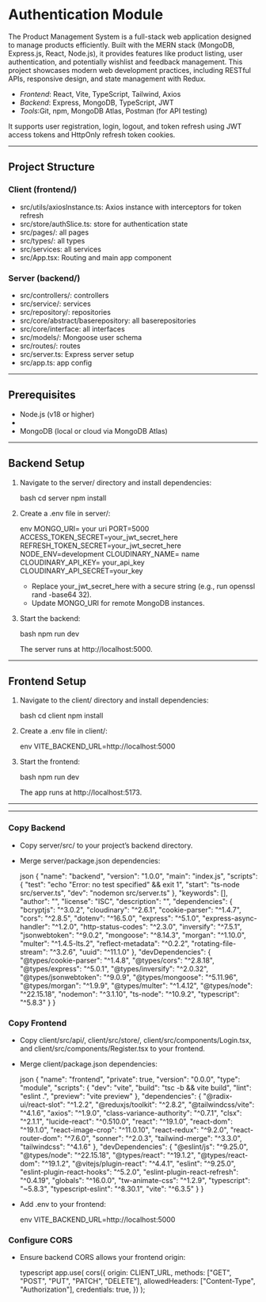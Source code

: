 # Authentication Module

The Product Management System is a full-stack web application designed to manage products efficiently. Built with the MERN stack (MongoDB, Express.js, React, Node.js), it provides features like product listing, user authentication, and potentially wishlist and feedback management. This project showcases modern web development practices, including RESTful APIs, responsive design, and state management with Redux.

- *Frontend*: React, Vite, TypeScript, Tailwind, Axios
- *Backend*: Express, MongoDB, TypeScript, JWT
- *Tools*:Git, npm, MongoDB Atlas, Postman (for API testing)

It supports user registration, login, logout, and token refresh using JWT access tokens and HttpOnly refresh token cookies.

---

## Project Structure

### Client (frontend/)

- src/utils/axiosInstance.ts: Axios instance with interceptors for token refresh
- src/store/authSlice.ts:  store for authentication state
- src/pages/: all pages
- src/types/: all types
- src/services: all services
- src/App.tsx: Routing and main app component


### Server (backend/)

- src/controllers/:  controllers 
- src/service/:  services 
- src/repository/: repositories   
- src/core/abstract/baserepository:  all baserepositories
- src/core/interface:  all interfaces 
- src/models/: Mongoose user schema
- src/routes/: routes
- src/server.ts: Express server setup
- src/app.ts: app config

---

## Prerequisites

- Node.js (v18 or higher)
- 
- MongoDB (local or cloud via MongoDB Atlas)

---

## Backend Setup

1. Navigate to the server/ directory and install dependencies:

   bash
   cd server
   npm install
   

2. Create a .env file in server/:

   env
   MONGO_URI= your uri
   PORT=5000
   ACCESS_TOKEN_SECRET=your_jwt_secret_here
   REFRESH_TOKEN_SECRET=your_jwt_secret_here
   NODE_ENV=development
   CLOUDINARY_NAME= name
   CLOUDINARY_API_KEY= your_api_key
   CLOUDINARY_API_SECRET=your_key
   

   - Replace your_jwt_secret_here with a secure string (e.g., run openssl rand -base64 32).
   - Update MONGO_URI for remote MongoDB instances.

3. Start the backend:

   bash
   npm run dev
   

   The server runs at http://localhost:5000.

---

## Frontend Setup

1. Navigate to the client/ directory and install dependencies:

   bash
   cd client
   npm install
   

2. Create a .env file in client/:

   env
   VITE_BACKEND_URL=http://localhost:5000
   

3. Start the frontend:

   bash
   npm run dev
   

   The app runs at http://localhost:5173.

---


---



### Copy Backend

- Copy server/src/ to your project’s backend directory.
- Merge server/package.json dependencies:

  json
  {
  "name": "backend",
  "version": "1.0.0",
  "main": "index.js",
  "scripts": {
    "test": "echo \"Error: no test specified\" && exit 1",
    "start": "ts-node src/server.ts",
    "dev": "nodemon src/server.ts"
  },
  "keywords": [],
  "author": "",
  "license": "ISC",
  "description": "",
  "dependencies": {
    "bcryptjs": "^3.0.2",
    "cloudinary": "^2.6.1",
    "cookie-parser": "^1.4.7",
    "cors": "^2.8.5",
    "dotenv": "^16.5.0",
    "express": "^5.1.0",
    "express-async-handler": "^1.2.0",
    "http-status-codes": "^2.3.0",
    "inversify": "^7.5.1",
    "jsonwebtoken": "^9.0.2",
    "mongoose": "^8.14.3",
    "morgan": "^1.10.0",
    "multer": "^1.4.5-lts.2",
    "reflect-metadata": "^0.2.2",
    "rotating-file-stream": "^3.2.6",
    "uuid": "^11.1.0"
  },
  "devDependencies": {
    "@types/cookie-parser": "^1.4.8",
    "@types/cors": "^2.8.18",
    "@types/express": "^5.0.1",
    "@types/inversify": "^2.0.32",
    "@types/jsonwebtoken": "^9.0.9",
    "@types/mongoose": "^5.11.96",
    "@types/morgan": "^1.9.9",
    "@types/multer": "^1.4.12",
    "@types/node": "^22.15.18",
    "nodemon": "^3.1.10",
    "ts-node": "^10.9.2",
    "typescript": "^5.8.3"
  }
}

  


  


### Copy Frontend

- Copy client/src/api/, client/src/store/, client/src/components/Login.tsx, and client/src/components/Register.tsx to your frontend.
- Merge client/package.json dependencies:

  json
  {
  "name": "frontend",
  "private": true,
  "version": "0.0.0",
  "type": "module",
  "scripts": {
    "dev": "vite",
    "build": "tsc -b && vite build",
    "lint": "eslint .",
    "preview": "vite preview"
  },
  "dependencies": {
    "@radix-ui/react-slot": "^1.2.2",
    "@reduxjs/toolkit": "^2.8.2",
    "@tailwindcss/vite": "^4.1.6",
    "axios": "^1.9.0",
    "class-variance-authority": "^0.7.1",
    "clsx": "^2.1.1",
    "lucide-react": "^0.510.0",
    "react": "^19.1.0",
    "react-dom": "^19.1.0",
    "react-image-crop": "^11.0.10",
    "react-redux": "^9.2.0",
    "react-router-dom": "^7.6.0",
    "sonner": "^2.0.3",
    "tailwind-merge": "^3.3.0",
    "tailwindcss": "^4.1.6"
  },
  "devDependencies": {
    "@eslint/js": "^9.25.0",
    "@types/node": "^22.15.18",
    "@types/react": "^19.1.2",
    "@types/react-dom": "^19.1.2",
    "@vitejs/plugin-react": "^4.4.1",
    "eslint": "^9.25.0",
    "eslint-plugin-react-hooks": "^5.2.0",
    "eslint-plugin-react-refresh": "^0.4.19",
    "globals": "^16.0.0",
    "tw-animate-css": "^1.2.9",
    "typescript": "~5.8.3",
    "typescript-eslint": "^8.30.1",
    "vite": "^6.3.5"
  }
}

  

- Add .env to your frontend:

  env
  VITE_BACKEND_URL=http://localhost:5000
  


  

### Configure CORS

- Ensure backend CORS allows your frontend origin:

  typescript
app.use(
  cors({
    origin: CLIENT_URL,
    methods: ["GET", "POST", "PUT", "PATCH", "DELETE"],
    allowedHeaders: ["Content-Type", "Authorization"],
    credentials: true,
  })
);
  

